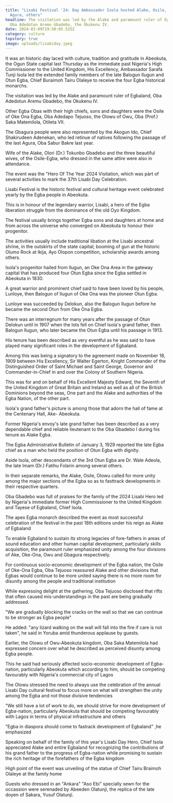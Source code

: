 ```yaml
---
title: "Lisabi Festival '24: Day Ambassador Isola hosted Alake, Osile, Olowu,
  Agura, others"
headline: The visitation was led by the Alake and paramount ruler of Egbaland,
  Oba Adedotun Aremu Gbadebo, the Okukenu IV.
date: 2024-03-09T19:50:05.525Z
category: culture
topstory: true
image: uploads/lisabiday.jpeg
---
```

It was an historic day laced with culture, tradition and gratitude in Abeokuta, the Ogun State capital last Thursday as the immediate past Nigeria's High Commissioner to the United Kingdom, His Excellency, Ambassador Sarafa Tunji Isola led the extended family members of the late Balogun Ilugun and Otun Egba, Chief Buraimoh Tairu Olaleye to receive the four Egba historical  monarchs.



The visitation was led by the Alake and paramount ruler of Egbaland, Oba Adedotun Aremu Gbadebo, the Okukenu IV.



Other Egba Obas with their high chiefs, sons and daughters were the Osile of Oke Ona Egba, Oba Adedapo Tejuoso, the Olowu of Owu, Oba (Prof.) Saka Matemilola, Otileta VII.



The  Gbagura people were also represented by the Akogun Ido, Chief Shakirudeen Adenekan, who led retinue of natives following the passage of the last Agura, Oba Sabur Bakre last year.



Wife of the Alake, Olori (Dr.) Tokunbo Gbadebo and the three beautiful wives, of the Osile-Egba, who dressed in the same attire were also in attendance.



The event was the "Hero Of The Year 2024 Visitation, which was pàrt of several activities to mark the 37th Lisabi Day Celebration.



Lisabi Festival is the historic festival and cultural heritage event celebrated yearly by the Egba people in Abeokuta.



This is in honour of the legendary warrior, Lisabi, a hero of the Egba liberation struggle from the dominance of the old Oyo Kingdom.



The festival usually brings together Egba sons and daughters at home and from across the universe who converged on Abeokuta to honour their progenitor.



The activities usually include traditional libation at the Lisabi ancestral shrine, in the outskirts of the state capital;  booming of gun at the historic Olumo Rock at Ikija,  Ayo Olopon competition, scholarship awards among others.



Isola's progenitor hailed from Ilugun, an Oke Ona Area in the gateway capital that has produced four Otun Egba since the Egba settled in Abeokuta in 1830.



A great warrior and prominent chief said to have been loved by his people, Lunloye, then Balogun of Ilugun of Oke Ona was the pioneer Otun Egba.



Lunloye was succeeded by Delokun, also the Balogun Ilugun before he became the second Otun from Oke Ona Egba.



There was an interregnum for many years after the passage of Otun Delokun until in 1907 when the lots fell on Chief Isola's grand father, then Balogun Ilugun, who later became the Otun Egba until his passage in 1913.



His tenure has been described as very eventful as he was said to have played many significant roles in the development of Egbaland.



Among this was being a signatory to the agreement made on November 18, 1909 between His Excellency, Sir Walter Egerton, Knight Commander of the Distinguished Order of Saint Michael and Saint George, Governor and Commander-in-Chief in and over the Colony of  Southern Nigeria.



This was for and on behalf of His Excellent Majesty Edward, the Seventh of the United Kingdom of Great Britain and Ireland as well as all of the British Dominions beyond the seas, One part and the Alake and authorities of the Egba Nation, of the other part.



Isola's grand father's picture is among those that adorn the hall of fame at the Centenary Hall, Ake- Abeokuta.



Former Nigeria's envoy's late grand father has been described as a very dependable  chief and reliable lieutenant to the Oba Gbadebo I during his tenure as Alake  Egba.



The Egba Administrative Bulletin of January 3, 1929 reported the late Egba chief  as a man who held the position of Otun Egba with dignity.



Aside Isola, other descendants of the 3rd Otun Egba are Dr. Wale Adeola, the late Imam (Dr.) Fatihu Folarin among several others.



In their separate remarks, the Alake, Osile, Olowu called for more unity among the major sections of the Egba so as to  fasttrack developments in their respective quarters.



Oba Gbadebo  was full of praises for the family of the 2024 Lisabi Hero led by Nigeria's immediate former High Commissioner to the United Kingdom and Tayese of Egbaland, Chief  Isola.



The apex Egba monarch described the event as most successful celebration of the festival in the past 18th editions under his reign as Alake of Egbaland



To enable Egbaland to sustain its strong legacies of fore-fathers in areas of sound education and other human capital development, particularly skills acquisition, the paramount ruler emphasized unity among the four divisions of Ake, Oke-Ona, Owu and Gbagura respectively. 



For continuous socio-economic development of the Egba nation, the Osile of Oke-Ona Egba, Oba Tejuoso reassured Alake and other divisions that Egbas would continue to be more united saying there is no more room for disunity among the people and traditional institution



While  expressing delight at the gathering, Oba Tejuoso disclosed that rifts that often caused mis-understandings in the past are being gradually addressed.



"We are gradually blocking the cracks on the wall so that we can continue to be stronger as Egba people" 



He added: "any lizard walking on the wall will fall into the fire if care is not taken", he said in Yoruba amid thunderous applause by guests.



Earlier, the Olowu of Owu-Abeokuta kingdom, Oba Saka Matemilola had expressed concern over what he described as perceived disunity among Egba people.



This he said had seriously affected socio-economic development of Egba-nation, particularly Abeokuta which according to him, should be competing favourably with Nigeria's commercial city of Lagos



The Olowu stressed the need to always use the celebration of the annual Lisabi Day cultural festival to focus more on what will strengthen the unity among the Egba and not those divisive tendencies



"We still have a lot of work to do, we should strive for more development of Egba-nation, particularly Abeokuta that should be competing favourably with Lagos in terms of physical infrastructure and others



"Egba in diaspora should come to fastrack development of Egbaland" ,he emphasized



Speaking on behalf of the family of this year's Lisabi Day Hero, Chief Isola appreciated Alake and entire Egbaland for recognizing the contributions of his grand father to the progress of Egba-nation while promising to sustain the rich heritage of the forefathers of the Egba kingdom



High point of the event was unveiling of the statue of Chief Tairu Braimoh Olaleye at the family home



Guests who dressed in an "Ankara" "Aso Ebi" specially sewn for the occassion were serenaded by  Abeeden Olatunji, the replica of the late doyen of Sakara, Yusuf Olatunji.
